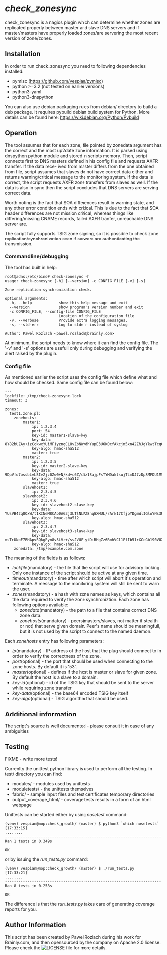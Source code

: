 # _check_zonesync_

check_zonesync is a nagios plugin which can determine whether zones are
replicated properly between master and slave DNS servers and if master/masters
have properly loaded zones/are servering the most recent version of zone/zones.

## Installation

In order to run check_zonesync you need to following dependencies installed:
- pymisc (https://github.com/vespian/pymisc)
- python >=3.2 (not tested on earlier versions)
- python3-yaml
- python3-dnspython

You can also use debian packaging rules from debian/ directory to build a deb
package. It requires pybuild debian build system for Python. More details can
be found here: https://wiki.debian.org/Python/Pybuild

## Operation

The tool assumes that for each zone, file pointed by zonedata argument has the
correct and the most up2date zone information. It is parsed using dnspython
python module and stored in scripts memory. Then, script connects first to DNS
masters defined in his config file and requests AXFR transfer. If the data rece-
ived from master differs from the one obtained from file, script assumes that
slaves do not have correct data either and returns warning/critical message to
the monitoring system. If the data is correct, the script requests AXFR zone
transfers from slaves as well. If the data is also in sync then the script
concludes that DNS servers are serving correct data.

Worth noting is the fact that SOA differences result in warning state, and any
other error condition ends with critical. This is due to the fact that SOA header
differences are not mission critical, whereas things like differing/missing
CNAME records, failed AXFR tranfer,  unreachable DNS server are.

The script fully supports TSIG zone signing, so it is possible to check zone
replication/synchronization even if serwers are authenticating the transmission.

### Commandline/debugging
The tool has built in help:

```
root@adns:/etc/bind# check-zonesync -h
usage: check-zonesync [-h] [--version] -c CONFIG_FILE [-v] [-s]

Zone replication synchronization check.

optional arguments:
  -h, --help            show this help message and exit
  --version             show program's version number and exit
  -c CONFIG_FILE, --config-file CONFIG_FILE
                        Location of the configuration file
  -v, --verbose         Provide extra logging messages.
  -s, --std-err         Log to stderr instead of syslog

Author: Pawel Rozlach <pawel.rozlach@brainly.com>
```

At minimum, the script needs to know where it can find the config file. The
'-v' and '-s' options are usefull only during debugging and verifying the
alert raised by the plugin.

### Config file
As mentioned earlier the script uses the config file which define what and how
should be checked. Same config file can be found below:

```
---
lockfile: /tmp/check-zonesync.lock
timeout: 3

zones:
  test1.zone.pl:
    zonehosts:
        master1:
            ip: 1.2.3.4
            port: 54
            key-id: master1-slave-key
            key-data: 8Y82bUZAy+izCckwxYUiMF1yzngCL8vZbNWydhYupE3U6KOcfAkcjm5xn42ZhJgYkwtTcqOT8rrsxop7SLe6vQ==
            key-algo: hmac-sha512
            master: true
        master2:
            ip: 1.2.3.5
            key-id: master2-slave-key
            key-data: 9DpVfo7ossbLvLSIvZjz0Zw0+N/kd+c6Z/c5z1SajpFsTYMDaktsujTLmDJ7zDp8MFDU1M5Hax2+p5xS+mfBLw==
            key-algo: hmac-sha512
            master: true
        slavehost1:
            ip: 2.3.4.5
        slavehost2:
            ip: 2.3.4.6
            key-id: slavehost2-slave-key
            key-data: YUsVB42q8QxW/t1KINeM8CAo0A63j3LTlNLPZ8nqGXMUL/rArk17CfjpYDgmWlIGloYNs3UYkUibWztQiK9lEg==
            key-algo: hmac-sha512
        slavehost3:
            ip: 2.3.4.7
            key-id: slavehost3-slave-key
            key-data: msTrUNoF7BHApvSQkgEyn8v3LVr+/ssJVUFlytDiRHgZz6RmhVCl1FfIb51rXCcGb190V8ZAuVvLFbWJ0W/n8w==
            key-algo: hmac-sha512
    zonedata: /tmp/example.com.zone
```

The meaning of the fields is as follows:
- *lockfile*(mandatory) - the file that the script will use for advisory locking. Only one
instance of the script should be active at any given time.
- *timeout*(mandatory) - time after which script will abort it's operation and terminate.
A message to the monitoring system will still be sent to warn the user.
- *zones*(mandatory) - a hash with zone names as keys, which contains all the data required
to verify the zone synchroniztion. Each zone has following options available:
    - *zonedata*(mandatory) - the path to a file that contains correct DNS zone data.
    - *zonehosts*(mandatory) - peers(masters/slaves, not matter if stealth or not) that
    serve given domain. Peer's name should be meaningfull, but it is not used
    by the script to connect to the named daemon.

Each *zonehosts* entry has following parameters:
- *ip*(mandatory) - IP address of the host that the plug should connect to in order to
verify the correctness of the zone.
- *port*(optional) - the port that should be used when connecting to the zone hosts. By
default it is '53'.
- *master*(optional) - defines if the host is master or slave for given zone.
By default the host is a slave to a domain.
- *key-id*(optional) - id of the TSIG key that should be sent to the server while requiring
zone transfer
- *key-data*(optional) - the base64 encoded TSIG key itself
- *key-algo*(optional) - TSIG algorithm that should be used.

## Additional information
The script's source is well documented - please consult it in case of any
ambiguities

## Testing

FIXME - write more tests!

Currenlty the unittest python library is used to perform all the testing. In
test/ directory you can find:
- modules/ - modules used by unittests
- moduletests/ - the unittests themselves
- fabric/ - sample input files and test certificates temporary directories
- output_coverage_html/ - coverage tests results in a form of an html webpage

Unittests can be started either by using *nosetest* command:

```
(venv) vespian@mop:check_growth/ (master) $ python3 `which nosetests`                                                                                          [17:33:15]
........
----------------------------------------------------------------------
Ran 1 tests in 0.349s

OK
```

or by issuing the *run_tests.py* command:

```
(venv) vespian@mop:check_growth/ (master) $ ./run_tests.py                                                                                                     [17:33:21]
........
----------------------------------------------------------------------
Ran 8 tests in 0.258s

OK
```

The difference is that the *run_tests.py* takes care of generating coverage
reports for you.


## Author Information

This script has been created by Pawel Rozlach during his work for Brainly.com,
and then opensourced by the company on Apache 2.0 license. Please check the
![LICENSE](LICENSE) file for more details.
